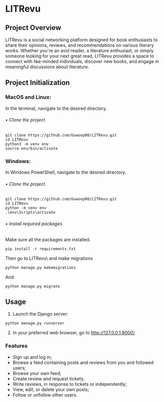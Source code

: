 # LITRevu

## Project Overview

LITRevu is a social networking platform designed for book enthusiasts to share their opinions, reviews, and recommendations on various literary works. Whether you're an avid reader, a literature enthusiast, or simply someone looking for your next great read, LITRevu provides a space to connect with like-minded individuals, discover new books, and engage in meaningful discussions about literature.

## Project Initialization

### MacOS and Linux:
In the terminal, navigate to the desired directory.
###### • Clone the project
```
git clone https://github.com/Guwoop00/LITRevu.git
cd LITRevu 
python3 -m venv env 
source env/bin/activate
```

### Windows:
In Windows PowerShell, navigate to the desired directory.
###### • Clone the project
```
git clone https://github.com/Guwoop00/LITRevu.git
cd LITRevu 
python -m venv env 
.\env\Scripts\activate
```

###### • Install required packages
Make sure all the packages are installed.
```
pip install -r requirements.txt
```

Then go to LITRevu\ and make migrations
```
python manage.py makemigrations
```
And
```
python manage.py migrate
```

## Usage

1. Launch the Django server:
```
python manage.py runserver
```

2. In your preferred web browser, go to http://127.0.0.1:8000/

### Features

- Sign up and log in;
- Browse a feed containing posts and reviews from you and followed users;
- Browse your own feed;
- Create review and request tickets;
- Write reviews, in response to tickets or independently;
- View, edit, or delete your own posts;
- Follow or unfollow other users.
